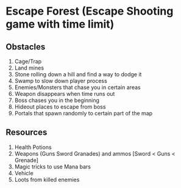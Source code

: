 # Escape Forest (Escape Shooting game with time limit)
## Obstacles
1. Cage/Trap
2. Land mines
2. Stone rolling down a hill and find a way to dodge it
3. Swamp to slow down player process
4. Enemies/Monsters that chase you in certain areas
5. Weapon disappears when time runs out
6. Boss chases you in the beginning
7. Hideout places to escape from boss
8. Portals that spawn randomly to certain part of the map

## Resources
1. Health Potions
2. Weapons (Guns Sword Granades) and ammos [Sword < Guns < Grenade]
3. Magic tricks to use Mana bars
4. Vehicle
5. Loots from killed enemies